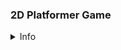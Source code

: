 ### 2D Platformer Game
<details>
<summary>Info</summary>

- IDE: IntelliJ IDEA 2023.1.1
- Build System: Maven
- Project Management app: Jira 
- Java Version: JDK 18
</details>
